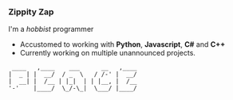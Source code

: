 ### Zippity Zap

I'm a *hobbist* programmer

* Accustomed to working with **Python**, **Javascript**, **C#** and **C++**
* Currently working on multiple unannounced projects.
```
 ____   ,____    ___      __   ,____     
|  _ | |  __/  / _  \   / /-' |  __/    
|  __| |  /__ | |_|  | | |__, |  /__    
'-'    |____/  \_/-\_|  \___/ |____/    
```
<!--
**etiennu242/etiennu242** is a ✨ _special_ ✨ repository because its `README.md` (this file) appears on your GitHub profile.

Here are some ideas to get you started:

- 🔭 I’m currently working on ...
- 🌱 I’m currently learning ...
- 👯 I’m looking to collaborate on ...
- 🤔 I’m looking for help with ...
- 💬 Ask me about ...
- 📫 How to reach me: ...
- 😄 Pronouns: ...
- ⚡ Fun fact: ...
-->
